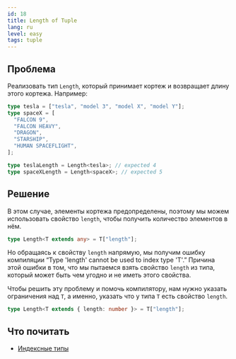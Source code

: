 ```yaml
---
id: 18
title: Length of Tuple
lang: ru
level: easy
tags: tuple
---
```


## Проблема

Реализовать тип `Length`, который принимает кортеж и возвращает длину этого
кортежа. Например:

```typescript
type tesla = ["tesla", "model 3", "model X", "model Y"];
type spaceX = [
  "FALCON 9",
  "FALCON HEAVY",
  "DRAGON",
  "STARSHIP",
  "HUMAN SPACEFLIGHT",
];

type teslaLength = Length<tesla>; // expected 4
type spaceXLength = Length<spaceX>; // expected 5
```

## Решение

В этом случае, элементы кортежа предопределены, поэтому мы можем использовать
свойство `length`, чтобы получить количество элементов в нём.

```typescript
type Length<T extends any> = T["length"];
```

Но обращаясь к свойству `length` напрямую, мы получим ошибку компиляции “Type
'length' cannot be used to index type 'T'.” Причина этой ошибки в том, что мы
пытаемся взять свойство `length` из типа, который может быть чем угодно и не
иметь этого свойства.

Чтобы решить эту проблему и помочь компилятору, нам нужно указать ограничения
над `T`, а именно, указать что у типа `T` есть свойство `length`.

```typescript
type Length<T extends { length: number }> = T["length"];
```

## Что почитать

- [Индексные типы](https://www.typescriptlang.org/docs/handbook/2/indexed-access-types.html)
